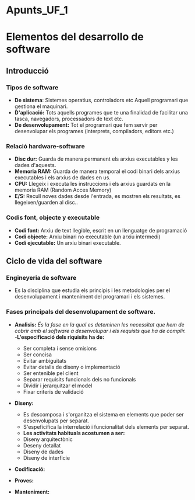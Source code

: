 # Apunts_UF_1
# Elementos del desarrollo de software
## Introducció
### Tipos de software
- **De sistema**: Sistemes operatius, controladors etc Aquell programari que gestiona el maquinari. 
- **D'aplicació:** Tots aquells programes que te una finalidad de facilitar una tasca, navegadors, processadors de text etc.
- **De desenvolupament:** Tot el programari que fem servir per desenvolupar els programes (interprets, compiladors, editors etc.)
### Relació hardware-software
- **Disc dur:** Guarda de manera permanent els arxius executables y les dades d'aquests. 
- **Memoria RAM:** Guarda de manera temporal el codi binari dels arxius executables i els arxius de dades en us. 
- **CPU:** Llegeix i executa les instruccions i els arxius guardats en la memoria RAM (Random Acces Memory)
- **E/S:** Recull noves dades desde l'entrada, es mostren els resultats, es llegeixen/guarden al disc..
### Codis font, objecte y executable
- **Codi font:** Arxiu de text llegible, escrit en un llenguatge de programació 
- **Codi objecte:** Arxiu binari no executable (un arxiu intermedi)
- **Codi ejecutable:** Un arxiu binari executable.

## Ciclo de vida del software
### Engineyeria de software
- Es la disciplina que estudia els principis i les metodologies per el desenvolupament i manteniment del programari i els sistemes.
### Fases principals del desenvolupament de software.
- **Analisis:**
 *És la fase en la qual es deteminen les necessitat que hem de cobrir amb el software a desenvolupar i els requists que ha de complir.*
-**L'especificació dels riquisits ha de:** 
  - Ser completa i sense omisions
  - Ser concisa
  - Evitar ambiguitats
  - Evitar  detalls de diseny o implementació
  - Ser entenible pel client
  - Separar requisits funcionals dels no funcionals
  - Dividir i jerarquitzar el model
  - Fixar criteris de validació
 

- **Diseny:**
  
  - Es descomposa i s'organitza el sistema en elements que poder ser desenvolupats per separat.
  - S'espeficifica la interrelació i funcionalitat dels elements per separat. 
  - **Les activitats habituals acostumen a ser:** 
   - Diseny arquitectònic
   - Deseny detallat
   - Diseny de dades
   - Diseny de interficie

- **Codificació:**
- **Proves:**
- **Manteniment:**




